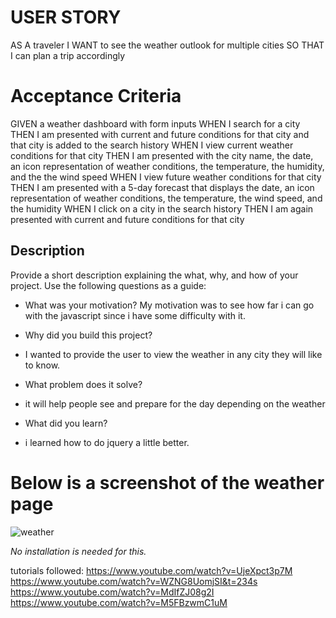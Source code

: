 # <Weather API>

# USER STORY 
AS A traveler
I WANT to see the weather outlook for multiple cities
SO THAT I can plan a trip accordingly

# Acceptance Criteria

GIVEN a weather dashboard with form inputs
WHEN I search for a city
THEN I am presented with current and future conditions for that city and that city is added to the search history
WHEN I view current weather conditions for that city
THEN I am presented with the city name, the date, an icon representation of weather conditions, the temperature, the humidity, and the the wind speed
WHEN I view future weather conditions for that city
THEN I am presented with a 5-day forecast that displays the date, an icon representation of weather conditions, the temperature, the wind speed, and the humidity
WHEN I click on a city in the search history
THEN I am again presented with current and future conditions for that city

## Description

Provide a short description explaining the what, why, and how of your project. Use the following questions as a guide:

- What was your motivation?
    My motivation was to see how far i can go with the javascript since i have some difficulty with it.

- Why did you build this project? 

- I wanted to provide the user to view the weather in any city they will like to know.

- What problem does it solve?

- it will help people see and prepare for the day depending on the weather

- What did you learn?

- i learned how to do jquery a little better.


# Below is a screenshot of the weather page 
![weather](https://user-images.githubusercontent.com/111783227/195236458-4b704c47-30dc-4786-bc99-e686b96c6d18.png)

*No installation is needed for this.* 

tutorials followed: 
https://www.youtube.com/watch?v=UjeXpct3p7M
https://www.youtube.com/watch?v=WZNG8UomjSI&t=234s
https://www.youtube.com/watch?v=MdIfZJ08g2I
https://www.youtube.com/watch?v=M5FBzwmC1uM



